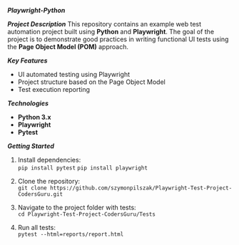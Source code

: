 
***Playwright-Python***

 ***Project Description***
This repository contains an example web test automation project built using **Python** and **Playwright**.
The goal of the project is to demonstrate good practices in writing functional UI tests using the **Page Object Model (POM)** approach.

 ***Key Features***
- UI automated testing using Playwright
- Project structure based on the Page Object Model
- Test execution reporting

 ***Technologies***
- **Python 3.x**
- **Playwright**
- **Pytest**

***Getting Started***
1. Install dependencies:  
   `pip install pytest`
   `pip install playwright`

2. Clone the repository:  
   `git clone https://github.com/szymonpilszak/Playwright-Test-Project-CodersGuru.git`
   
3. Navigate to the project folder with tests:  
   `cd Playwright-Test-Project-CodersGuru/Tests`
   
5. Run all tests:  
   `pytest --html=reports/report.html`  
